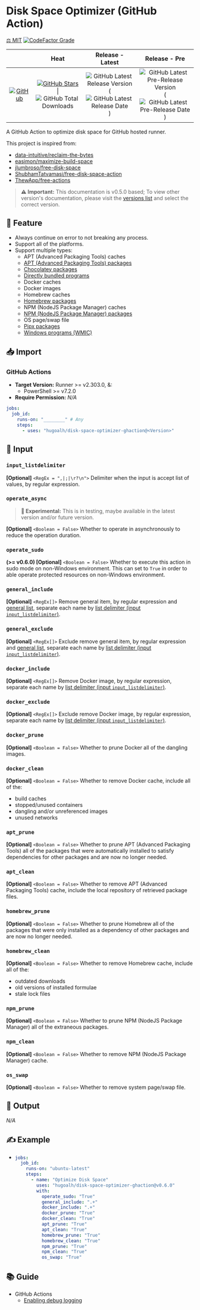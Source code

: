 [list]: ./list.tsv

# Disk Space Optimizer (GitHub Action)

[⚖️ MIT](./LICENSE.md)
[![CodeFactor Grade](https://img.shields.io/codefactor/grade/github/hugoalh/disk-space-optimizer-ghaction?label=Grade&logo=codefactor&logoColor=ffffff&style=flat-square "CodeFactor Grade")](https://www.codefactor.io/repository/github/hugoalh/disk-space-optimizer-ghaction)

|  | **Heat** | **Release - Latest** | **Release - Pre** |
|:-:|:-:|:-:|:-:|
| [![GitHub](https://img.shields.io/badge/GitHub-181717?logo=github&logoColor=ffffff&style=flat-square "GitHub")](https://github.com/hugoalh/disk-space-optimizer-ghaction) | [![GitHub Stars](https://img.shields.io/github/stars/hugoalh/disk-space-optimizer-ghaction?label=&logoColor=ffffff&style=flat-square "GitHub Stars")](https://github.com/hugoalh/disk-space-optimizer-ghaction/stargazers) \| ![GitHub Total Downloads](https://img.shields.io/github/downloads/hugoalh/disk-space-optimizer-ghaction/total?label=&style=flat-square "GitHub Total Downloads") | ![GitHub Latest Release Version](https://img.shields.io/github/release/hugoalh/disk-space-optimizer-ghaction?sort=semver&label=&style=flat-square "GitHub Latest Release Version") (![GitHub Latest Release Date](https://img.shields.io/github/release-date/hugoalh/disk-space-optimizer-ghaction?label=&style=flat-square "GitHub Latest Release Date")) | ![GitHub Latest Pre-Release Version](https://img.shields.io/github/release/hugoalh/disk-space-optimizer-ghaction?include_prereleases&sort=semver&label=&style=flat-square "GitHub Latest Pre-Release Version") (![GitHub Latest Pre-Release Date](https://img.shields.io/github/release-date-pre/hugoalh/disk-space-optimizer-ghaction?label=&style=flat-square "GitHub Latest Pre-Release Date")) |

A GitHub Action to optimize disk space for GitHub hosted runner.

This project is inspired from:

- [data-intuitive/reclaim-the-bytes](https://github.com/data-intuitive/reclaim-the-bytes)
- [easimon/maximize-build-space](https://github.com/easimon/maximize-build-space)
- [jlumbroso/free-disk-space](https://github.com/jlumbroso/free-disk-space)
- [ShubhamTatvamasi/free-disk-space-action](https://github.com/ShubhamTatvamasi/free-disk-space-action)
- [ThewApp/free-actions](https://github.com/ThewApp/free-actions)

> **⚠️ Important:** This documentation is v0.5.0 based; To view other version's documentation, please visit the [versions list](https://github.com/hugoalh/disk-space-optimizer-ghaction/tags) and select the correct version.

## 🌟 Feature

- Always continue on error to not breaking any process.
- Support all of the platforms.
- Support multiple types:
  - APT (Advanced Packaging Tools) caches
  - [APT (Advanced Packaging Tools) packages][list]
  - [Chocolatey packages][list]
  - [Directly bundled programs][list]
  - Docker caches
  - Docker images
  - Homebrew caches
  - [Homebrew packages][list]
  - NPM (NodeJS Package Manager) caches
  - [NPM (NodeJS Package Manager) packages][list]
  - OS page/swap file
  - [Pipx packages][list]
  - [Windows programs (WMIC)][list]

## 📥 Import

### GitHub Actions

- **Target Version:** Runner >= v2.303.0, &:
  - PowerShell >= v7.2.0
- **Require Permission:** *N/A*

```yml
jobs:
  job_id:
    runs-on: "________" # Any
    steps:
      - uses: "hugoalh/disk-space-optimizer-ghaction@<Version>"
```

## 🧩 Input

### `input_listdelimiter`

**\[Optional\]** `<RegEx = ",|;|\r?\n">` Delimiter when the input is accept list of values, by regular expression.

### `operate_async`

> **🧪 Experimental:** This is in testing, maybe available in the latest version and/or future version.

**\[Optional\]** `<Boolean = False>` Whether to operate in asynchronously to reduce the operation duration.

### `operate_sudo`

**(>= v0.6.0) \[Optional\]** `<Boolean = False>` Whether to execute this action in sudo mode on non-Windows environment. This can set to `True` in order to able operate protected resources on non-Windows environment.

### `general_include`

**\[Optional\]** `<RegEx[]>` Remove general item, by regular expression and [general list][list], separate each name by [list delimiter (input `input_listdelimiter`)](#input_listdelimiter).

### `general_exclude`

**\[Optional\]** `<RegEx[]>` Exclude remove general item, by regular expression and [general list][list], separate each name by [list delimiter (input `input_listdelimiter`)](#input_listdelimiter).

### `docker_include`

**\[Optional\]** `<RegEx[]>` Remove Docker image, by regular expression, separate each name by [list delimiter (input `input_listdelimiter`)](#input_listdelimiter).

### `docker_exclude`

**\[Optional\]** `<RegEx[]>` Exclude remove Docker image, by regular expression, separate each name by [list delimiter (input `input_listdelimiter`)](#input_listdelimiter).

### `docker_prune`

**\[Optional\]** `<Boolean = False>` Whether to prune Docker all of the dangling images.

### `docker_clean`

**\[Optional\]** `<Boolean = False>` Whether to remove Docker cache, include all of the:

- build caches
- stopped/unused containers
- dangling and/or unreferenced images
- unused networks

### `apt_prune`

**\[Optional\]** `<Boolean = False>` Whether to prune APT (Advanced Packaging Tools) all of the packages that were automatically installed to satisfy dependencies for other packages and are now no longer needed.

### `apt_clean`

**\[Optional\]** `<Boolean = False>` Whether to remove APT (Advanced Packaging Tools) cache, include the local repository of retrieved package files.

### `homebrew_prune`

**\[Optional\]** `<Boolean = False>` Whether to prune Homebrew all of the packages that were only installed as a dependency of other packages and are now no longer needed.

### `homebrew_clean`

**\[Optional\]** `<Boolean = False>` Whether to remove Homebrew cache, include all of the:

- outdated downloads
- old versions of installed formulae
- stale lock files

### `npm_prune`

**\[Optional\]** `<Boolean = False>` Whether to prune NPM (NodeJS Package Manager) all of the extraneous packages.

### `npm_clean`

**\[Optional\]** `<Boolean = False>` Whether to remove NPM (NodeJS Package Manager) cache.

### `os_swap`

**\[Optional\]** `<Boolean = False>` Whether to remove system page/swap file.

## 🧩 Output

*N/A*

## ✍️ Example

- ```yml
  jobs:
    job_id:
      runs-on: "ubuntu-latest"
      steps:
        - name: "Optimize Disk Space"
          uses: "hugoalh/disk-space-optimizer-ghaction@v0.6.0"
          with:
            operate_sudo: "True"
            general_include: ".+"
            docker_include: ".+"
            docker_prune: "True"
            docker_clean: "True"
            apt_prune: "True"
            apt_clean: "True"
            homebrew_prune: "True"
            homebrew_clean: "True"
            npm_prune: "True"
            npm_clean: "True"
            os_swap: "True"
  ```

## 📚 Guide

- GitHub Actions
  - [Enabling debug logging](https://docs.github.com/en/actions/monitoring-and-troubleshooting-workflows/enabling-debug-logging)
